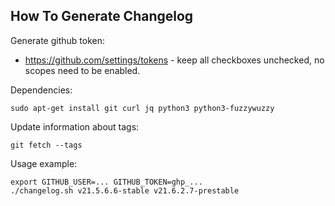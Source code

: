 ## How To Generate Changelog

Generate github token:
* https://github.com/settings/tokens - keep all checkboxes unchecked, no scopes need to be enabled.

Dependencies:
```
sudo apt-get install git curl jq python3 python3-fuzzywuzzy 
```

Update information about tags:
```
git fetch --tags
```

Usage example:

```
export GITHUB_USER=... GITHUB_TOKEN=ghp_...
./changelog.sh v21.5.6.6-stable v21.6.2.7-prestable
```
